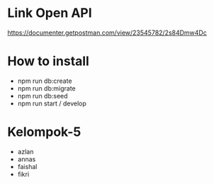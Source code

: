 # Link Open API
https://documenter.getpostman.com/view/23545782/2s84Dmw4Dc

# How to install
- npm run db:create
- npm run db:migrate
- npm run db:seed
- npm run start / develop

# Kelompok-5
- azlan
- annas
- faishal
- fikri
